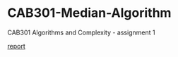 # CAB301-Median-Algorithm
CAB301 Algorithms and Complexity - assignment 1

[report](Assignment2-n9741283-n9713671.pdf)

